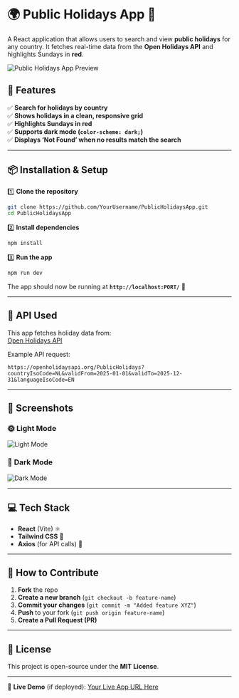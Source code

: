 
# **🌍 Public Holidays App 🎉**  

A React application that allows users to search and view **public holidays** for any country. It fetches real-time data from the **Open Holidays API** and highlights Sundays in **red**.  

![Public Holidays App Preview](https://via.placeholder.com/800x400?text=App+Screenshot) <!-- Replace with actual screenshot URL -->



## **🚀 Features**
✅ **Search for holidays by country**  
✅ **Shows holidays in a clean, responsive grid**  
✅ **Highlights Sundays in red**  
✅ **Supports dark mode (`color-scheme: dark;`)**  
✅ **Displays ‘Not Found’ when no results match the search**  

---

## **📦 Installation & Setup**
1️⃣ **Clone the repository**  
```sh
git clone https://github.com/YourUsername/PublicHolidaysApp.git
cd PublicHolidaysApp
```

2️⃣ **Install dependencies**  
```sh
npm install
```

3️⃣ **Run the app**  
```sh
npm run dev
```
The app should now be running at **`http://localhost:PORT/`** 🚀

---

## **🔗 API Used**
This app fetches holiday data from:  
[Open Holidays API](https://openholidaysapi.org/)  

Example API request:  
```
https://openholidaysapi.org/PublicHolidays?countryIsoCode=NL&validFrom=2025-01-01&validTo=2025-12-31&languageIsoCode=EN
```

---

## **🎨 Screenshots**
### 🌞 **Light Mode**
![Light Mode](https://via.placeholder.com/600x300?text=Light+Mode) <!-- Replace with actual screenshot URL -->

### 🌙 **Dark Mode**
![Dark Mode](https://via.placeholder.com/600x300?text=Dark+Mode) <!-- Replace with actual screenshot URL -->

---

## **💻 Tech Stack**
- **React** (Vite) ⚛️  
- **Tailwind CSS** 🎨  
- **Axios** (for API calls) 🔗  

---

## **🌟 How to Contribute**
1. **Fork** the repo  
2. **Create a new branch** (`git checkout -b feature-name`)  
3. **Commit your changes** (`git commit -m "Added feature XYZ"`)  
4. **Push** to your fork (`git push origin feature-name`)  
5. **Create a Pull Request (PR)**  

---

## **📜 License**
This project is open-source under the **MIT License**.  

---

🔗 **Live Demo** (if deployed): [Your Live App URL Here](#)  
